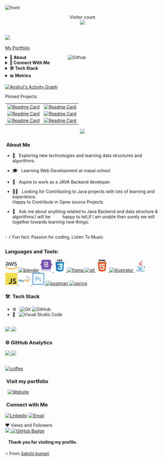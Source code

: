 

![front](https://user-images.githubusercontent.com/83025741/194374969-808eb6b5-f926-4534-8e88-53c36f77634f.PNG)

<p align="center"> 
  Visitor count<br>
  <img src="https://profile-counter.glitch.me/sakshi00555/count.svg" />
</p>


 <br/>
 
 <img src="https://readme-typing-svg.herokuapp.com?font=Architects+Daughter&color=red&size=30&center=false&lines=hey!+its+Sakshi+kumari;Full+stack+web+developer...;Data+Science+Enthusiast...;Tech+Blogger...;Active+Open+Source+Contributor..."/>
 
 <a href="https://sakshi00555.github.io/SakshiKumari/">My Portfolio</a>
 <div><img align="right" heigth="300px" width="300px" alt="Github" src="https://camo.githubusercontent.com/62da68eb62b1e5f175f7d1f0191dd89a653d7908feb22d37d4a0ab07365d6791/68747470733a2f2f6d656469612e67697068792e636f6d2f6d656469612f4d3967624264396e6244724f5475314d71782f67697068792e676966" /></div>
</h2>
<details>
  <summary><b>👤 About</b></summary>
    <p>
      <img align="right" width="250" src="https://user-images.githubusercontent.com/83025741/194702350-dee58138-d73b-4b7b-8366-af40e6df0c65.jpeg" alt="Sakshi kumari" />
    
<blockquote>

I am a passionate software developer with web development technologies.
  
Currently pursuing web development course from Masai School and ready to work.  
  
Have an experience of 1000+ hours of coding and 100+ hours of data sturctures and algorithms.
  
3 ⭐⭐⭐problem solver on Code Chef.

2021 Bronze Medalist India skills competition (Industry4.0).
  
Love to writing 👨‍💻 code and solve problem.  

I love to listening music and travel.

</blockquote>
    
----
  
  </p>
</details>
  
<details>
<summary><b>💬 Connect With Me</b></summary>
<p>
 
 | **Platforms** | **Go Live** |
 | - | - |
 **Portfolio Website** | [![Portfolio](https://img.shields.io/static/v1?label=&message=sakshikumari.github.web&color=0A9CEA&logo=googlechrome&logoColor=FFFFFF)](https://sakshi00555.github.io/SakshiKumari/)
 **LinkedIn** | [![LinkedIn](https://img.shields.io/static/v1?label=&message=sakshi-kumari&color=16C8FC&logo=linkedIn&logoColor=FFFFFF)](https://www.linkedin.com/in/sakshi-kumari-202282214/)
 **WhatsApp** | ![WhatsApp](https://img.shields.io/static/v1?label=&message=9560723667&color=25DE44&logo=whatsapp&logoColor=FFFFFF)
 **Instagram** | [![Instagram](https://img.shields.io/static/v1?label=&message=__sakshi_k__&color=F44CCE&logo=instagram&logoColor=FFFFFF)](https://www.instagram.com/__sakshi_k__/)
 </p>
</details>

<details>
  <summary><b>🛠️ Tech Stack</b></summary>
    <p>

| **Category** | **Technologies** |
| - | - |
**Frontend** | [![HTML](https://img.shields.io/static/v1?label=&message=HTML&color=F37878&logo=html5&logoColor=FFFFFF)](https://html.com/) [![CSS](https://img.shields.io/static/v1?label=&message=CSS&color=0078D4&logo=css3&logoColor=FFFFFF)](https://www.w3.org/TR/CSS/#css)
**Backend** | [![mySql](https://img.shields.io/static/v1?label=&message=MySql&color=019733&logo=MySQL&logoColor=FFFFFF)](https://html.com/) [![Maven](https://img.shields.io/static/v1?label=&message=Maven&color=0078D4&logo=mvn&logoColor=FFFFFF)](https://www.w3.org/TR/CSS/#css) [![Hibernate](https://img.shields.io/static/v1?label=&message=Hibernate&color=430098&logo=hibernate&logoColor=FFFFFF)](https://www.w3.org/TR/CSS/#css) [![Spring Boot](https://img.shields.io/static/v1?label=&message=SpringBoot&color=019733&logo=springboot&logoColor=FFFFFF)](https://www.w3.org/TR/CSS/#css)
**Core** | [![JavaScript](https://img.shields.io/static/v1?label=&message=JavaScript&color=F7DF1E&logo=javascript&logoColor=FFFFFF)](https://www.javascript.com/)<br>[![Java](https://img.shields.io/static/v1?label=&message=Java&color=007396&logo=java&logoColor=FFFFFF)](https://www.java.com/) 
[Python](https://img.shields.io/static/v1?label=&message=Python&color=007396&logo=java&logoColor=FFFFFF)](https://www.python.com/) 
**Cloud** | [![AWS](https://img.shields.io/static/v1?label=&message=aws&color=0078D4&logo=amazonaws&logoColor=FFFFFF)](https://aws.amazon.com/) [![Vercel](https://img.shields.io/static/v1?label=&message=Vercel&color=430098&logo=vercel&logoColor=FFFFFF)](https://vercel.com/) [![Netlify](https://img.shields.io/static/v1?label=&message=Netlify&color=00C7B7&logo=netlify&logoColor=FFFFFF)](https://netlify.com/)
**Misc** | [![Bash](https://img.shields.io/static/v1?label=&message=Bash&color=4EAA25&logo=gnubash&logoColor=FFFFFF)](https://www.gnu.org/software/bash/) [![Powershell](https://img.shields.io/static/v1?label=&message=Powershell&color=000000&logo=microsoftpowershell&logoColor=FFFFFF)](https://en.wikipedia.org/wiki/Markdown)
**Editors** | [![STS](https://img.shields.io/static/v1?label=&message=Spring-Boot-Suite4&color=019733&logo=spring&logoColor=FFFFFF)](https://www.vim.org/) [![VS Code](https://img.shields.io/static/v1?label=&message=VS%20Code&color=9013FE&logo=visualstudiocode&logoColor=FFFFFF)](https://code.visualstudio.com/)
      

----      

  </p>
  </details>
<details>
<summary><b>📊 Metrics</b></summary>
<p><img align="left" src="https://github-readme-stats.vercel.app/api/top-langs?username=sakshi00555&layout=compact&theme=radical" alt="anshulkumaryadav" /></p>

![Anshul's GitHub stats](https://github-readme-stats.vercel.app/api?username=sakshi00555&theme=radical&show_icons=true)

[![GitHub Streak](https://streak-stats.demolab.com?user=sakshi00555&theme=radical&hide_border=false&border_radius=4&date_format=M%20j%5B%2C%20Y%5D)](https://git.io/streak-stats)
  
  </details>
  
  <a href="https://github.com/sakshi00555/github-readme-activity-graph"><img alt="Anshul's Activity Graph" src="https://activity-graph.herokuapp.com/graph?username=sakshi00555&bg_color=0D1117&color=5BCDEC&line=DB2B63&point=EBF51B&hide_border=true" /></a>


<p align="left">Pinned Projects</p>

|  | |
|:-:|:-:|
|[![Readme Card](https://github-readme-stats.vercel.app/api/pin/?username=AnshulKumarYadav&repo=Redbus&theme=radical)](https://github.com/AnshulKumarYadav/redubs)|[![Readme Card](https://github-readme-stats.vercel.app/api/pin/?username=AnshulKumarYadav&repo=Online-Shopping-App-&theme=radical)](https://github.com/AnshulKumarYadav/online-shopping-app-)|
|[![Readme Card](https://github-readme-stats.vercel.app/api/pin/?username=AnshulKumarYadav&repo=bobbibrown&theme=radical)](https://github.com/AnshulKumarYadav/bobbibrown)|[![Readme Card](https://github-readme-stats.vercel.app/api/pin/?username=AnshulKumarYadav&repo=imageApp&theme=radical)](https://github.com/AnshulKumarYadav/imageapp)|
|[![Readme Card](https://github-readme-stats.vercel.app/api/pin/?username=AnshulKumarYadav&repo=weatherApp&theme=radical)](https://github.com/AnshulKumarYadav/weatherapp)|[![Readme Card](https://github-readme-stats.vercel.app/api/pin/?username=AnshulKumarYadav&repo=youtube&theme=radical)](https://github.com/AnshulKumarYadav/youtube)|

<p align="center">
  <img  src="https://raw.githubusercontent.com/Trilokia/Trilokia/379277808c61ef204768a61bbc5d25bc7798ccf1/bottom_header.svg">
 </p>




















<h3> &nbsp;About Me </h3>  

- 🙂 &nbsp; Exploring new technologies and learning data structures and algorithms.
- 🎓 &nbsp; Learning Web Development at masai school
- 💼 &nbsp; Aspire to work as a JAVA Backend developer.

- 👯‍♂️ &nbsp;&nbsp;Looking for Contributing to Java projects with lots of learning and experience.<br>  Happy to Contribute in Opne source Projects<br>
- 💬 &nbsp;&nbsp;Ask me about anything related to Java Backend and data structure & algorithms.I will be &nbsp; &nbsp; &nbsp;&nbsp; &nbsp; happy to tell,if I am unable then surely we will together towards learning new things.
<br/>
- ⚡ Fun fact: Passion for coding, Listen To Music
 <h3 align="left">Languages and Tools:</h3>
<p align="left"> <a href="https://aws.amazon.com" target="_blank" rel="noreferrer"> <img src="https://raw.githubusercontent.com/devicons/devicon/master/icons/amazonwebservices/amazonwebservices-original-wordmark.svg" alt="aws" width="40" height="40"/> </a> <a href="https://www.blender.org/" target="_blank" rel="noreferrer"> <img src="https://download.blender.org/branding/community/blender_community_badge_white.svg" alt="blender" width="40" height="40"/> </a> <a href="https://getbootstrap.com" target="_blank" rel="noreferrer"> <img src="https://raw.githubusercontent.com/devicons/devicon/master/icons/bootstrap/bootstrap-plain-wordmark.svg" alt="bootstrap" width="40" height="40"/> </a> <a href="https://www.w3schools.com/css/" target="_blank" rel="noreferrer"> <img src="https://raw.githubusercontent.com/devicons/devicon/master/icons/css3/css3-original-wordmark.svg" alt="css3" width="40" height="40"/> </a> <a href="https://www.figma.com/" target="_blank" rel="noreferrer"> <img src="https://www.vectorlogo.zone/logos/figma/figma-icon.svg" alt="figma" width="40" height="40"/> </a> <a href="https://git-scm.com/" target="_blank" rel="noreferrer"> <img src="https://www.vectorlogo.zone/logos/git-scm/git-scm-icon.svg" alt="git" width="40" height="40"/> </a> <a href="https://www.w3.org/html/" target="_blank" rel="noreferrer"> <img src="https://raw.githubusercontent.com/devicons/devicon/master/icons/html5/html5-original-wordmark.svg" alt="html5" width="40" height="40"/> </a> <a href="https://www.adobe.com/in/products/illustrator.html" target="_blank" rel="noreferrer"> <img src="https://www.vectorlogo.zone/logos/adobe_illustrator/adobe_illustrator-icon.svg" alt="illustrator" width="40" height="40"/> </a> <a href="https://www.java.com" target="_blank" rel="noreferrer"> <img src="https://raw.githubusercontent.com/devicons/devicon/master/icons/java/java-original.svg" alt="java" width="40" height="40"/> </a> <a href="https://developer.mozilla.org/en-US/docs/Web/JavaScript" target="_blank" rel="noreferrer"> <img src="https://raw.githubusercontent.com/devicons/devicon/master/icons/javascript/javascript-original.svg" alt="javascript" width="40" height="40"/> </a> <a href="https://www.mysql.com/" target="_blank" rel="noreferrer"> <img src="https://raw.githubusercontent.com/devicons/devicon/master/icons/mysql/mysql-original-wordmark.svg" alt="mysql" width="40" height="40"/> </a> <a href="https://www.photoshop.com/en" target="_blank" rel="noreferrer"> <img src="https://raw.githubusercontent.com/devicons/devicon/master/icons/photoshop/photoshop-line.svg" alt="photoshop" width="40" height="40"/> </a> <a href="https://postman.com" target="_blank" rel="noreferrer"> <img src="https://www.vectorlogo.zone/logos/getpostman/getpostman-icon.svg" alt="postman" width="40" height="40"/> </a> <a href="https://spring.io/" target="_blank" rel="noreferrer"> <img src="https://www.vectorlogo.zone/logos/springio/springio-icon.svg" alt="spring" width="40" height="40"/> </a> </p>

<h3> 🛠 &nbsp;Tech Stack</h3>

 
- ⚙️ &nbsp;
  ![Git](https://img.shields.io/badge/-Git-333333?style=flat&logo=git)
  ![GitHub](https://img.shields.io/badge/-GitHub-333333?style=flat&logo=github)
- 🔧 &nbsp;
  ![Visual Studio Code](https://img.shields.io/badge/-Visual%20Studio%20Code-333333?style=flat&logo=visual-studio-code&logoColor=007ACC)
<!--   ![Atom](https://img.shields.io/badge/-Atom-333333?style=flat&logocolor=&logo=atom) -->
<br/>

<img src="https://activity-graph.herokuapp.com/graph?username=sakshi00555&theme=xcode">

<img src="https://github-profile-trophy.vercel.app/?username=sakshi00555&theme=monokai&row=1&column=4">


 <div>
<h3>⚙️ GitHub Analytics</h3>
<a href="https://github.com/sakshi00555">
  <img height="180em" src="https://github-readme-stats.vercel.app/api?username=sakshi00555&show_icons=true&theme=radical" />
  <img height="180em" src="https://github-readme-stats.vercel.app/api/top-langs/?username=sakshi00555&theme=buefy&layout=compact" />
</a>
 </div>
<br/>

[![coffee](https://user-images.githubusercontent.com/81063456/160665169-7d4ae351-ed39-4216-a071-d95232e8d88a.svg)](https://www.buymeacoffee.com/sakshikumari)


<h3>&nbsp;Visit my portfolio </h3>
&nbsp;&nbsp;<a href="https://sakshi00555.github.io/SakshiKumari/" target="blank"><img alt="Website" src="https://img.shields.io/badge/Website-portfolio-blue?style=flat-square&logo=google-chrome"></a><br/>

<h3>&nbsp;Connect with Me </h3>
<p align="left">
<a href="https://www.linkedin.com/in/sakshi-kumari-202282214/" target="_blank"><img alt="LinkedIn" src="https://img.shields.io/badge/LinkedIn-sakshi%20kumari-blue?style=flat-square&logo=linkedin"></a>
<a href="mailto:skrana00555@gmail.com" target="_blank"><img alt="Email" src="https://img.shields.io/badge/Gmail-sakshi%20kumari-blue?style=flat-square&logo=gmail"></a>
</p>
❤ Views and Followers
<br>
<a href="https://github.com/sakshi00555/github-profile-views-counter">
    <img src="https://komarev.com/ghpvc/?username=sakshi00555">
</a>
<a href="https://github.com/sakshi00555?tab=followers"><img src="https://img.shields.io/github/followers/sakshi00555?label=Followers&style=social" alt="GitHub Badge"></a>

#### &nbsp;&nbsp; Thank you for visiting my profile.

⭐️ From [Sakshi kumari](https://github.com/sakshi00555)

